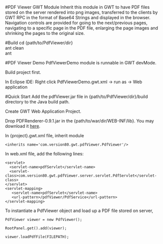 #PDF Viewer GWT Module
Inherit this module in GWT to have PDF files stored on the server rendered into png images, transferred to the clients by GWT RPC in the format of Base64 Strings and displayed in the browser. Navigation controls are provided for going to the next/previous pages, navigating to a specific page in the PDF file, enlarging the page images and shrinking the pages to the original size. 

#Build 
    cd {path/to/PdfViewer/dir}  
    ant clean  
    ant  

#PDF Viewer Demo
PdfViewerDemo module is runnable in GWT devMode.

Build project first.

In Eclipse IDE: 
Right click PdfViewerDemo.gwt.xml -> run as -> Web application

#Quick Start
Add the pdfViewer.jar file in {path/to/PdfViewer/dir}/build directory to the Java build path.

Create GWT Web Application Project.

Drop PDFRenderer-0.9.1.jar in the {path/to/war/dir/WEB-INF/lib}. You may download it [here](https://github.com/paulhfch/PdfViewer/blob/master/war/WEB-INF/lib/PDFRenderer-0.9.1.jar?raw=true).

In {project}.gwt.xml file, inherit module

	<inherits name='com.version80.gwt.pdfViewer.PdfViewer'/>

In web.xml file, add the following lines:

    <servlet>
      <servlet-name>pdfServlet</servlet-name>
      <servlet-class>com.version80.gwt.pdfViewer.server.servlet.PdfServlet</servlet-class>
    </servlet>
    <servlet-mapping>
       <servlet-name>pdfServlet</servlet-name>
       <url-pattern>/pdfViewer/PdfService</url-pattern>
    </servlet-mapping>


To instantiate a PdfViewer object and load up a PDF file stored on server,

	PdfViewer viewer = new PdfViewer();

	RootPanel.get().add(viewer);

	viewer.loadPdfFile(FILEPATH);

